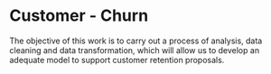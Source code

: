 # Customer - Churn
The objective of this work is to carry out a process of analysis, data cleaning and data transformation, which will allow us to develop an adequate model to support customer retention proposals.
